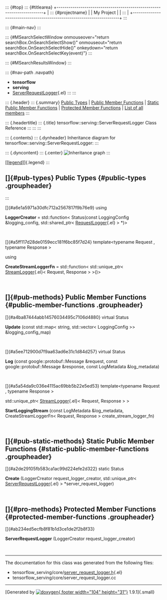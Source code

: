::: {#top}
::: {#titlearea}
+-----------------------------------------------------------------------+
| ::: {#projectname}                                                    |
| My Project                                                            |
| :::                                                                   |
+-----------------------------------------------------------------------+
:::

::: {#main-nav}
:::

::: {#MSearchSelectWindow onmouseover="return searchBox.OnSearchSelectShow()" onmouseout="return searchBox.OnSearchSelectHide()" onkeydown="return searchBox.OnSearchSelectKey(event)"}
:::

::: {#MSearchResultsWindow}
:::

::: {#nav-path .navpath}
-   **tensorflow**
-   **serving**
-   [ServerRequestLogger](classtensorflow_1_1serving_1_1ServerRequestLogger.html){.el}
:::
:::

::: {.header}
::: {.summary}
[Public Types](#pub-types) \| [Public Member Functions](#pub-methods) \|
[Static Public Member Functions](#pub-static-methods) \| [Protected
Member Functions](#pro-methods) \| [List of all
members](classtensorflow_1_1serving_1_1ServerRequestLogger-members.html)
:::

::: {.headertitle}
::: {.title}
tensorflow::serving::ServerRequestLogger Class Reference
:::
:::
:::

::: {.contents}
::: {.dynheader}
Inheritance diagram for tensorflow::serving::ServerRequestLogger:
:::

::: {.dyncontent}
::: {.center}
![Inheritance
graph](classtensorflow_1_1serving_1_1ServerRequestLogger__inherit__graph.png)
:::

[\[[legend](graph_legend.html)\]]{.legend}
:::

[]{#pub-types} Public Types {#public-types .groupheader}
---------------------------
:::

[]{#a6e1a5971a30dfc712a2567817f9b76e9} using 

**LoggerCreator** = std::function\< Status(const LoggingConfig
&logging\_config, std::shared\_ptr\<
[RequestLogger](classtensorflow_1_1serving_1_1RequestLogger.html){.el}
\> \*)\>

 

[]{#a5ff117d28de0159ecc181f6bc85f7d24} template\<typename Request ,
typename Response \>

using 

**CreateStreamLoggerFn** = std::function\< std::unique\_ptr\<
[StreamLogger](classtensorflow_1_1serving_1_1StreamLogger.html){.el}\<
Request, Response \> \>()\>

 

[]{#pub-methods} Public Member Functions {#public-member-functions .groupheader}
----------------------------------------

[]{#a4ba87444abb14576034495c7106d4880} virtual Status 

**Update** (const std::map\< string, std::vector\< LoggingConfig \>\>
&logging\_config\_map)

 

[]{#a5ee712900d7f9aa63ad6e31c1d84d257} virtual Status 

**Log** (const google::protobuf::Message &request, const
google::protobuf::Message &response, const LogMetadata &log\_metadata)

 

[]{#a5a54da9c036e4115ac69bb5b22e5ed53} template\<typename Request ,
typename Response \>

std::unique\_ptr\<
[StreamLogger](classtensorflow_1_1serving_1_1StreamLogger.html){.el}\<
Request, Response \> \> 

**StartLoggingStream** (const LogMetadata &log\_metadata,
CreateStreamLoggerFn\< Request, Response \> create\_stream\_logger\_fn)

 

[]{#pub-static-methods} Static Public Member Functions {#static-public-member-functions .groupheader}
------------------------------------------------------

[]{#a2de29105fb583ca1ac99d224efe2d322} static Status 

**Create** (LoggerCreator request\_logger\_creator, std::unique\_ptr\<
[ServerRequestLogger](classtensorflow_1_1serving_1_1ServerRequestLogger.html){.el}
\> \*server\_request\_logger)

 

[]{#pro-methods} Protected Member Functions {#protected-member-functions .groupheader}
-------------------------------------------

[]{#ab234ed5ecfb8f81b1d3ce1de2f2b8f33}  

**ServerRequestLogger** (LoggerCreator request\_logger\_creator)

 

------------------------------------------------------------------------

The documentation for this class was generated from the following files:

-   tensorflow\_serving/core/[server\_request\_logger.h](server__request__logger_8h_source.html){.el}
-   tensorflow\_serving/core/server\_request\_logger.cc

------------------------------------------------------------------------

[Generated by [![doxygen](doxygen.svg){.footer width="104"
height="31"}](https://www.doxygen.org/index.html) 1.9.1]{.small}
